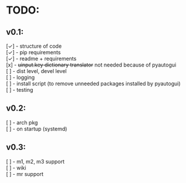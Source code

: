 # TODO:
## v0.1:
[✓] - structure of code\
[✓] - pip requirements\
[✓] - readme + requirements\
[x] - <del>uinput.key dictionary translator</del> not needed because of pyautogui\
[ ] - dist level, devel level\
[ ] - logging\
[ ] - install script (to remove unneeded packages installed by pyautogui)\
[ ] - testing
## v0.2:
[ ] - arch pkg\
[ ] - on startup (systemd)
## v0.3:
[ ] - m1, m2, m3 support\
[ ] - wiki\
[ ] - mr support
